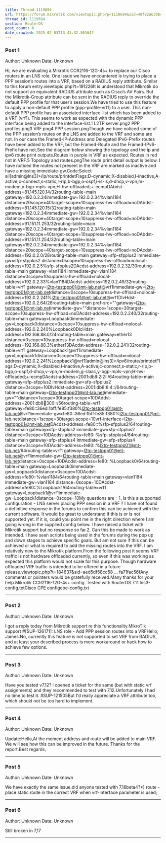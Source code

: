 ```yaml
---
title: Thread-1119694
url: https://forum.mikrotik.com/viewtopic.php?p=1119694&sid=49f92a630bc7970d8ca50523be880e8f#p1119694
thread_id: 1119694
section: RouterOS
post_count: 6
date_crawled: 2025-02-03T13:43:32.803647
---
```


### Post 1
Author: Unknown
Date: Unknown

Hi, we are evaluating a Mikrotik CCR2116-12G-4s+ to replace our Cisco routers in an LNS role. One issue we have encountered is trying to place a PPP session’s routes into a VRF, based on a RADIUS reply attribute. Similar to this forum entry.viewtopic.php?t=191226It is understood that Mikrotik do not support an equivalent RADIUS attribute such as Cisco’s AV Pairs. But the Mikrotik-Group attribute can be sent in the RADIUS reply to override the default PPP profile for that user’s session.We have tried to use this feature to apply a non-default PPP profile (ppp-profile-vrf1) to a user. This non-default PPP profile has an associated interface-list which has been added to a VRF (vrf1). This seems to work as expected with the dynamic PPP interface being added to the interface-list.1 L2TP server.png2 PPP profiles.png3 VRF.png4 PPP session.pngThough we have noticed some of the PPP session’s routes on the LNS are added to the VRF and some are not. In our case the Framed-IP-Address and Delegated IPv6-Prefix routes have been added to the VRF, but the Framed-Route and the Framed-IPv6-Prefix have not.See the diagram below showing the topology and the ip and ipv6 route print outputs.Routes in purple in VRF as expected. Routes in red not in VRF.5 Topology and routes.pngThe route print detail output is below. I have noticed the routes not present in the VRF are marked as inactive and have a missing immediate-gw.Code:Select all[admin@lns3]>/ip/route/printdetFlags:D-dynamic;X-disabled,I-inactive,A-active;c-connect,s-static,r-rip,b-bgp,o-ospf,i-is-is,d-dhcp,v-vpn,m-modem,y-bgp-mpls-vpn;H-hw-offloaded;+-ecmpDAbdst-address=81.145.120.14/32routing-table=main gateway=192.0.2.34immediate-gw=192.0.2.34%vlan1184 distance=20scope=40target-scope=10suppress-hw-offload=noDAbdst-address=81.145.120.15/32routing-table=main gateway=192.0.2.34immediate-gw=192.0.2.34%vlan1184 distance=20scope=40target-scope=10suppress-hw-offload=noDAbdst-address=91.151.11.253/32routing-table=main gateway=192.0.2.34immediate-gw=192.0.2.34%vlan1184 distance=20scope=40target-scope=10suppress-hw-offload=noDAbdst-address=91.151.11.254/32routing-table=main gateway=192.0.2.34immediate-gw=192.0.2.34%vlan1184 distance=20scope=40target-scope=10suppress-hw-offload=noDAcdst-address=192.0.2.0/28routing-table=main gateway=sfp-sfpplus2 immediate-gw=sfp-sfpplus2 distance=0scope=10suppress-hw-offload=nolocal-address=192.0.2.5%sfp-sfpplus2DAcdst-address=192.0.2.32/30routing-table=main gateway=vlan1184 immediate-gw=vlan1184 distance=0scope=10suppress-hw-offload=nolocal-address=192.0.2.33%vlan1184DAcdst-address=192.0.2.49/32routing-table=vrf1 gateway=<l2tp-testppp01@mt-lab.net>@vrf1immediate-gw=<l2tp-testppp01@mt-lab.net>distance=0scope=10suppress-hw-offload=nolocal-address=192.0.2.241%<l2tp-testppp01@mt-lab.net>@vrf1DIvHdst-address=192.0.2.64/28routing-table=main pref-src=""gateway=<l2tp-testppp01@mt-lab.net>immediate-gw=""distance=1scope=30target-scope=10suppress-hw-offload=noDAcdst-address=192.0.2.240/32routing-table=main gateway=Loopback0immediate-gw=Loopback0distance=0scope=10suppress-hw-offload=nolocal-address=192.0.2.240%Loopback0DIcHdst-address=192.168.88.0/24routing-table=main gateway=ether13 distance=0scope=10suppress-hw-offload=nolocal-address=192.168.88.3%ether13DAcdst-address=192.0.2.241/32routing-table=vrf1 gateway=Loopback1@vrf1immediate-gw=Loopback1distance=0scope=10suppress-hw-offload=nolocal-address=192.0.2.241%Loopback1@vrf1[admin@lns3]>/ipv6/route/printdetFlags:D-dynamic;X-disabled,I-inactive,A-active;c-connect,s-static,r-rip,b-bgp,o-ospf,d-dhcp,v-vpn,m-modem,g-slaac,y-bgp-mpls-vpn;H-hw-offloaded;+-ecmpDAcdst-address=2001:db8:2:2::/64routing-table=main gateway=sfp-sfpplus2 immediate-gw=sfp-sfpplus2 distance=0scope=10DIvHdst-address=2001:db8:8:4::/64routing-table=main gateway=<l2tp-testppp01@mt-lab.net>immediate-gw=""distance=1scope=30target-scope=10DAddst-address=2001:db8:100:300::/56routing-table=vrf1 gateway=fe80::36ed:1bff:fe85:f380%<l2tp-testppp01@mt-lab.net>@vrf1immediate-gw=fe80::36ed:1bff:fe85:f380%<l2tp-testppp01@mt-lab.net>distance=1scope=30target-scope=10vrf-interface=<l2tp-testppp01@mt-lab.net>DAcdst-address=fe80::%sfp-sfpplus2/64routing-table=main gateway=sfp-sfpplus2 immediate-gw=sfp-sfpplus2 distance=0scope=10DAcdst-address=fe80::%sfp-sfpplus4/64routing-table=main gateway=sfp-sfpplus4 immediate-gw=sfp-sfpplus4 distance=0scope=10DAcdst-address=fe80::%<l2tp-testppp01@mt-lab.net>/64routing-table=vrf1 gateway=<l2tp-testppp01@mt-lab.net>@vrf1immediate-gw=<l2tp-testppp01@mt-lab.net>distance=0scope=10DAcdst-address=fe80::%Loopback0/64routing-table=main gateway=Loopback0immediate-gw=Loopback0distance=0scope=10DAcdst-address=fe80::%vlan1184/64routing-table=main gateway=vlan1184 immediate-gw=vlan1184 distance=0scope=10DAcdst-address=fe80::%Loopback1/64routing-table=vrf1 gateway=Loopback1@vrf1immediate-gw=Loopback1distance=0scope=10My questions are :-1.	Is this a supported configuration - LNS server placing PPP session in a VRF ? I have not found a definitive response in the forums to confirm this can be achieved with the current software. It would be great to understand if this is or is not supported yet. If it is, could you point me in the right direction where I am going wrong in the supplied config below. I have raised a ticket with Mikrotik support but no response so far.2.	Can this be made to work as intended. I have seen scripts being used in the forums during the ppp up and down stages to achieve specific goals. But am not sure if this can be achieved or what is required to add the missing routes into the VRF. I am relatively new to the Mikrotik platform.From the following post it seems VRF traffic is not hardware offloaded currently, so even if this was working as expected this platform would not scale for this purpose. Though hardware offloaded VRF traffic is intended to be offered in a future release.viewtopic.php?t=184637&sid=aed5df58cc58 ... fa71fac56fAny comments or pointers would be gratefully received.Many thanks for your help.Mikrotik CCR2116-12G-4s+ config. Tested with RouterOS 7.11.lns3-config.txtCisco CPE configcpe-config.txt

---
### Post 2
Author: Unknown
Date: Unknown

I got a reply today from Mikrotik support re this functionality.MikroTik support #[SUP-126171]: LNS role - Add PPP session routes into a VRFHello, James.No, currently this feature is not supported to set VRF from RADIUS, and at least your described process is more workaround or hack how to achieve few options.

---
### Post 3
Author: Unknown
Date: Unknown

Have you tested v7.12? I opened a ticket for the same (but with static vrf assignments) and they recommended to test with 7.12.Unfortunately I had no time to test it. #SUP-121505But I'd really appreciate a VRF attribute too, which should not be too hard to implement.

---
### Post 4
Author: Unknown
Date: Unknown

Update:Hello,At the moment address and route will be added to main VRF. We will see how this can be improved in the future. Thanks for the report.Best regards,

---
### Post 5
Author: Unknown
Date: Unknown

We have exactly the same issue.did anyone tested with 7.16beta4?*) route - place static route in the correct VRF when vrf-interface parameter is used;

---
### Post 6
Author: Unknown
Date: Unknown

Still broken in 7,17

---
